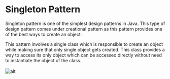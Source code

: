 # Singleton Pattern
Singleton pattern is one of the simplest design patterns in Java. This type of design pattern comes under creational pattern as this pattern provides one of the best ways to create an object.

This pattern involves a single class which is responsible to create an object while making sure that only single object gets created. This class provides a way to access its only object which can be accessed directly without need to instantiate the object of the class.
<br/>
<br/>
![alt](https://www.tutorialspoint.com/design_pattern/images/singleton_pattern_uml_diagram.jpg)


